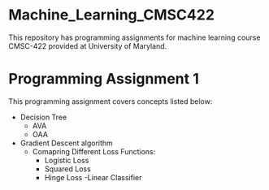 # Machine_Learning_CMSC422
This repository has programming assignments for machine learning course CMSC-422 provided at University of Maryland.
# Programming Assignment 1
This programming assignment covers concepts listed below:
- Decision Tree 
  - AVA
  - OAA
- Gradient Descent algorithm 
  - Comapring Different Loss Functions:
    - Logistic Loss
    - Squared Loss
    - Hinge Loss
-Linear Classifier
